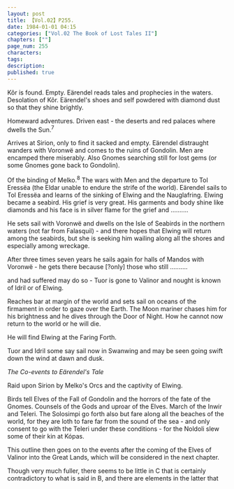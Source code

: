 ```yaml
---
layout: post
title: 【Vol.02】P255.
date: 1984-01-01 04:15
categories: ["Vol.02 The Book of Lost Tales II"]
chapters: [""]
page_num: 255
characters: 
tags: 
description: 
published: true
---
```


<p style="text-indent: 0;">
Kôr is found. Empty. Eärendel reads tales and prophecies in the waters. Desolation of Kôr. Eärendel's shoes and self powdered with diamond dust so that they shine brightly.
</p>

Homeward adventures. Driven east - the deserts and red palaces where dwells the Sun.<SUP>7</SUP>

Arrives at Sirion, only to find it sacked and empty. Eärendel distraught wanders with Voronwë and comes to the ruins of Gondolin. Men are encamped there miserably. Also Gnomes searching still for lost gems (or some Gnomes gone back to Gondolin).

Of the binding of Melko.<SUP>8</SUP> The wars with Men and the departure to Tol Eressëa (the Eldar unable to endure the strife of the world). Eärendel sails to Tol Eressëa and learns of the sinking of Elwing and the Nauglafring. Elwing became a seabird. His grief is very great. His garments and body shine like diamonds and his face is in silver flame for the grief and ..........

He sets sail with Voronwë and dwells on the Isle of Seabirds in the northern waters (not far from Falasquil) - and there hopes that Elwing will return among the seabirds, but she is seeking him wailing along all the shores and especially among wreckage.

After three times seven years he sails again for halls of Mandos with<BR>Voronwë - he gets there because [?only] those who still ..........

and had suffered may do so - Tuor is gone to Valinor and nought is known of Idril or of Elwing.

Reaches bar at margin of the world and sets sail on oceans of the firmament in order to gaze over the Earth. The Moon mariner chases him for his brightness and he dives through the Door of Night. How he cannot now return to the world or he will die.

He will find Elwing at the Faring Forth.

Tuor and Idril some say sail now in Swanwing and may be seen going swift down the wind at dawn and dusk.

<I>The Co-events to Eärendel's Tale</I>

Raid upon Sirion by Melko's Orcs and the captivity of Elwing.

Birds tell Elves of the Fall of Gondolin and the horrors of the fate of the Gnomes. Counsels of the Gods and uproar of the Elves. March of the Inwir and Teleri. The Solosimpi go forth also but fare along all the beaches of the world, for they are loth to fare far from the sound of the sea - and only consent to go with the Teleri under these conditions - for the Noldoli slew some of their kin at Kópas.

This outline then goes on to the events after the coming of the Elves of Valinor into the Great Lands, which will be considered in the next chapter.

Though very much fuller, there seems to be little in C that is certainly<BR>contradictory to what is said in B, and there are elements in the latter that

